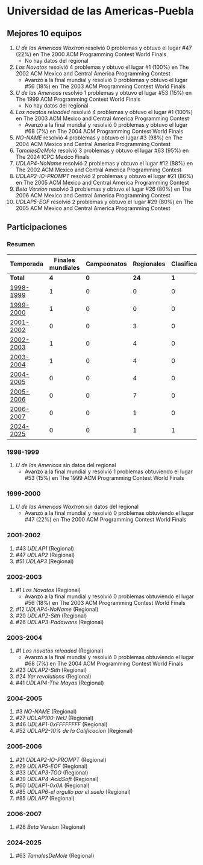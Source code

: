 # Universidad de las Americas-Puebla

## Mejores 10 equipos

1. _U de las Americas Waxtron_ resolvió 0 problemas y obtuvo el lugar #47 (22%) en The 2000 ACM Programming Contest World Finals
    - No hay datos del regional
1. _Los Novatos_ resolvió 4 problemas y obtuvo el lugar #1 (100%) en The 2002 ACM Mexico and Central America Programming Contest
    - Avanzó a la final mundial y resolvió 0 problemas y obtuvo el lugar #56 (18%) en The 2003 ACM Programming Contest World Finals
1. _U de las Americas_ resolvió 1 problemas y obtuvo el lugar #53 (15%) en The 1999 ACM Programming Contest World Finals
    - No hay datos del regional
1. _Los novatos reloaded_ resolvió 4 problemas y obtuvo el lugar #1 (100%) en The 2003 ACM Mexico and Central America Programming Contest
    - Avanzó a la final mundial y resolvió 0 problemas y obtuvo el lugar #68 (7%) en The 2004 ACM Programming Contest World Finals
1. _NO-NAME_ resolvió 4 problemas y obtuvo el lugar #3 (98%) en The 2004 ACM Mexico and Central America Programming Contest
1. _TamalesDeMole_ resolvió 3 problemas y obtuvo el lugar #63 (95%) en The 2024 ICPC Mexico Finals
1. _UDLAP4-NoName_ resolvió 2 problemas y obtuvo el lugar #12 (88%) en The 2002 ACM Mexico and Central America Programming Contest
1. _UDLAP2-IO-PROMPT_ resolvió 2 problemas y obtuvo el lugar #21 (86%) en The 2005 ACM Mexico and Central America Programming Contest
1. _Beta Version_ resolvió 3 problemas y obtuvo el lugar #26 (80%) en The 2006 ACM Mexico and Central America Programming Contest
1. _UDLAP5-EOF_ resolvió 2 problemas y obtuvo el lugar #29 (80%) en The 2005 ACM Mexico and Central America Programming Contest

## Participaciones

### Resumen

| Temporada | Finales mundiales | Campeonatos | Regionales | Clasificatorios | Equipos |
| --- | --- | --- | --- | --- | --- |
| **Total** | **4** | **0** | **24** | **1** | **26** |
| [1998-1999](#1998-1999) | 1 | 0 | 0 | 0 | 1 |
| [1999-2000](#1999-2000) | 1 | 0 | 0 | 0 | 1 |
| [2001-2002](#2001-2002) | 0 | 0 | 3 | 0 | 3 |
| [2002-2003](#2002-2003) | 1 | 0 | 4 | 0 | 4 |
| [2003-2004](#2003-2004) | 1 | 0 | 4 | 0 | 4 |
| [2004-2005](#2004-2005) | 0 | 0 | 4 | 0 | 4 |
| [2005-2006](#2005-2006) | 0 | 0 | 7 | 0 | 7 |
| [2006-2007](#2006-2007) | 0 | 0 | 1 | 0 | 1 |
| [2024-2025](#2024-2025) | 0 | 0 | 1 | 1 | 1 |

### 1998-1999

1. _U de las Americas_ sin datos del regional
    - Avanzó a la final mundial y resolvió 1 problemas obtuviendo el lugar #53 (15%) en The 1999 ACM Programming Contest World Finals

### 1999-2000

1. _U de las Americas Waxtron_ sin datos del regional
    - Avanzó a la final mundial y resolvió 0 problemas obtuviendo el lugar #47 (22%) en The 2000 ACM Programming Contest World Finals

### 2001-2002

1. #43 _UDLAP1_ (Regional)
1. #47 _UDLAP2_ (Regional)
1. #51 _UDLAP3_ (Regional)

### 2002-2003

1. #1 _Los Novatos_ (Regional)
    - Avanzó a la final mundial y resolvió 0 problemas obtuviendo el lugar #56 (18%) en The 2003 ACM Programming Contest World Finals
1. #12 _UDLAP4-NoName_ (Regional)
1. #20 _UDLAP2-Sith_ (Regional)
1. #26 _UDLAP3-Padawans_ (Regional)

### 2003-2004

1. #1 _Los novatos reloaded_ (Regional)
    - Avanzó a la final mundial y resolvió 0 problemas obtuviendo el lugar #68 (7%) en The 2004 ACM Programming Contest World Finals
1. #23 _UDLAP2-Sith_ (Regional)
1. #24 _Yar revolutions_ (Regional)
1. #41 _UDLAP4-The Mayas_ (Regional)

### 2004-2005

1. #3 _NO-NAME_ (Regional)
1. #27 _UDLAP100-NeU_ (Regional)
1. #46 _UDLAP1-0xFFFFFFFF_ (Regional)
1. #52 _UDLAP2-10% de la Calificacion_ (Regional)

### 2005-2006

1. #21 _UDLAP2-IO-PROMPT_ (Regional)
1. #29 _UDLAP5-EOF_ (Regional)
1. #33 _UDLAP3-TGO_ (Regional)
1. #39 _UDLAP4-AcidSoft_ (Regional)
1. #60 _UDLAP1-0x0A_ (Regional)
1. #85 _UDLAP6-el orgullo por el suelo_ (Regional)
1. #85 _UDLAP7_ (Regional)

### 2006-2007

1. #26 _Beta Version_ (Regional)

### 2024-2025

1. #63 _TamalesDeMole_ (Regional)



